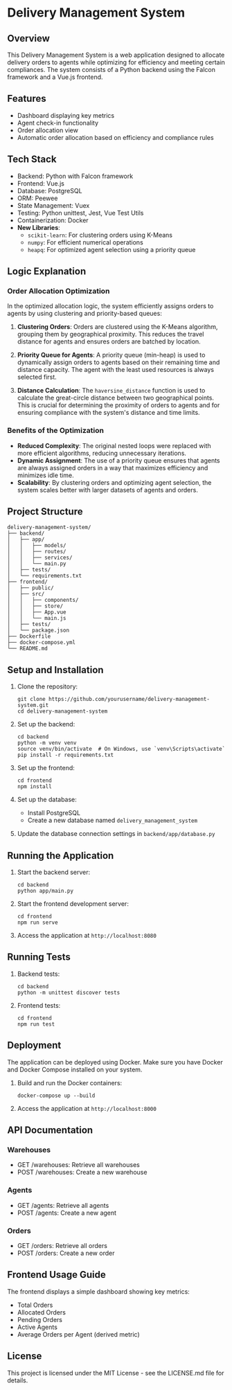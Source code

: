 # Delivery Management System

## Overview

This Delivery Management System is a web application designed to allocate delivery orders to agents while optimizing for efficiency and meeting certain compliances. The system consists of a Python backend using the Falcon framework and a Vue.js frontend.

## Features

- Dashboard displaying key metrics
- Agent check-in functionality
- Order allocation view
- Automatic order allocation based on efficiency and compliance rules

## Tech Stack

- Backend: Python with Falcon framework
- Frontend: Vue.js
- Database: PostgreSQL
- ORM: Peewee
- State Management: Vuex
- Testing: Python unittest, Jest, Vue Test Utils
- Containerization: Docker
- **New Libraries**: 
  - `scikit-learn`: For clustering orders using K-Means
  - `numpy`: For efficient numerical operations
  - `heapq`: For optimized agent selection using a priority queue

## Logic Explanation

### Order Allocation Optimization

In the optimized allocation logic, the system efficiently assigns orders to agents by using clustering and priority-based queues:

1. **Clustering Orders**: Orders are clustered using the K-Means algorithm, grouping them by geographical proximity. This reduces the travel distance for agents and ensures orders are batched by location.
   
2. **Priority Queue for Agents**: A priority queue (min-heap) is used to dynamically assign orders to agents based on their remaining time and distance capacity. The agent with the least used resources is always selected first.

3. **Distance Calculation**: The `haversine_distance` function is used to calculate the great-circle distance between two geographical points. This is crucial for determining the proximity of orders to agents and for ensuring compliance with the system's distance and time limits.

### Benefits of the Optimization

- **Reduced Complexity**: The original nested loops were replaced with more efficient algorithms, reducing unnecessary iterations.
- **Dynamic Assignment**: The use of a priority queue ensures that agents are always assigned orders in a way that maximizes efficiency and minimizes idle time.
- **Scalability**: By clustering orders and optimizing agent selection, the system scales better with larger datasets of agents and orders.

## Project Structure

```
delivery-management-system/
├── backend/
│   ├── app/
│   │   ├── models/
│   │   ├── routes/
│   │   ├── services/
│   │   └── main.py
│   ├── tests/
│   └── requirements.txt
├── frontend/
│   ├── public/
│   ├── src/
│   │   ├── components/
│   │   ├── store/
│   │   ├── App.vue
│   │   └── main.js
│   ├── tests/
│   └── package.json
├── Dockerfile
├── docker-compose.yml
└── README.md
```

## Setup and Installation

1. Clone the repository:
   ```
   git clone https://github.com/yourusername/delivery-management-system.git
   cd delivery-management-system
   ```

2. Set up the backend:
   ```
   cd backend
   python -m venv venv
   source venv/bin/activate  # On Windows, use `venv\Scripts\activate`
   pip install -r requirements.txt
   ```

3. Set up the frontend:
   ```
   cd frontend
   npm install
   ```

4. Set up the database:
   - Install PostgreSQL
   - Create a new database named `delivery_management_system`

5. Update the database connection settings in `backend/app/database.py`

## Running the Application

1. Start the backend server:
   ```
   cd backend
   python app/main.py
   ```

2. Start the frontend development server:
   ```
   cd frontend
   npm run serve
   ```

3. Access the application at `http://localhost:8080`

## Running Tests

1. Backend tests:
   ```
   cd backend
   python -m unittest discover tests
   ```

2. Frontend tests:
   ```
   cd frontend
   npm run test
   ```

## Deployment

The application can be deployed using Docker. Make sure you have Docker and Docker Compose installed on your system.

1. Build and run the Docker containers:
   ```
   docker-compose up --build
   ```

2. Access the application at `http://localhost:8000`

## API Documentation

### Warehouses

- GET /warehouses: Retrieve all warehouses
- POST /warehouses: Create a new warehouse

### Agents

- GET /agents: Retrieve all agents
- POST /agents: Create a new agent

### Orders

- GET /orders: Retrieve all orders
- POST /orders: Create a new order

## Frontend Usage Guide

The frontend displays a simple dashboard showing key metrics:
- Total Orders
- Allocated Orders
- Pending Orders
- Active Agents
- Average Orders per Agent (derived metric)

## License

This project is licensed under the MIT License - see the LICENSE.md file for details.
